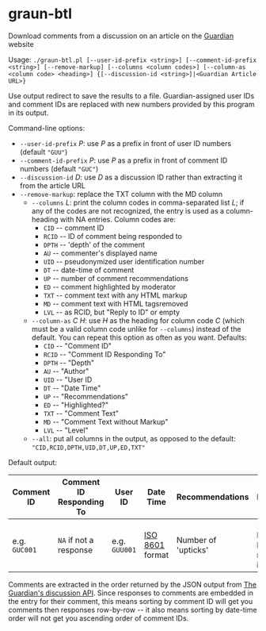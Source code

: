 # graun-btl
Download comments from a discussion on an article on the [Guardian](https://www.theguardian.com/) website

Usage: `./graun-btl.pl [--user-id-prefix <string>] [--comment-id-prefix <string>] [--remove-markup] [--columns <column codes>] [--column-as <column code> <heading>] {[--discussion-id <string>]|<Guardian Article URL>}`

Use output redirect to save the results to a file. Guardian-assigned user IDs and comment IDs are replaced with new numbers provided by this program in its output.

Command-line options:

  +	`--user-id-prefix` _P_: use _P_ as a prefix in front of user ID numbers (default `"GUU"`)
  +	`--comment-id-prefix` _P_: use _P_ as a prefix in front of comment ID numbers (default `"GUC"`)
  +	`--discussion-id` _D_: use _D_ as a discussion ID rather than extracting it from the article URL
  + `--remove-markup`: replace the TXT column with the MD column
	+ `--columns` _L_: print the column codes in comma-separated list _L_; if any	of the codes are not recognized, the entry is used as a column-heading with NA entries. Column codes are:
		+	`CID` -- comment ID
		+	`RCID` -- ID of comment being responded to
		+	`DPTH` -- 'depth' of the comment
		+	`AU` -- commenter's displayed name
		+	`UID` -- pseudonymized user identification number
		+	`DT` -- date-time of comment
		+	`UP` -- number of comment recommendations
		+ `ED` -- comment highlighted by moderator
		+	`TXT` -- comment text with any HTML markup
		+	`MD` -- comment text with HTML tagsremoved
		+	`LVL` -- as RCID, but "Reply to ID" or empty
	+ `--column-as` _C_ _H_: use _H_ as the heading for column code _C_ (which must be a valid column code unlike for `--columns`) instead of the	default. You can repeat this option as often as you want. Defaults:
		+	`CID` -- "Comment ID"
		+	`RCID` -- "Comment ID Responding To"
		+	`DPTH` -- "Depth"
		+	`AU` -- "Author"
		+	`UID` -- "User ID
		+	`DT` -- "Date Time"
		+	`UP` -- "Recommendations"
		+	`ED` -- "Highlighted?"
		+	`TXT` -- "Comment Text"
		+	`MD` -- "Comment Text without Markup"
		+	`LVL` -- "Level"
	+ `--all`: put all columns in the output, as opposed to the default: `"CID,RCID,DPTH,UID,DT,UP,ED,TXT"`

Default output:
 
| Comment ID | Comment ID Responding To | User ID | Date Time | Recommendations | Highlighted? | Comment Text |
| --- | --- | --- | --- | --- | --- | --- |
| e.g. `GUC001` | `NA` if not a response | e.g. `GUU001` | [ISO 8601](https://en.wikipedia.org/wiki/ISO_8601) format | Number of 'upticks' | `1` if highlighted by moderator, `0` if not | Text with any HTML markup |

Comments are extracted in the order returned by the JSON output from [The Guardian's discussion API](http://discussion.theguardian.com/discussion-api/). Since responses to comments are embedded in the entry for their comment, this means sorting by comment ID will get you comments then responses row-by-row -- it also means sorting by date-time order will not get you ascending order of comment IDs.
